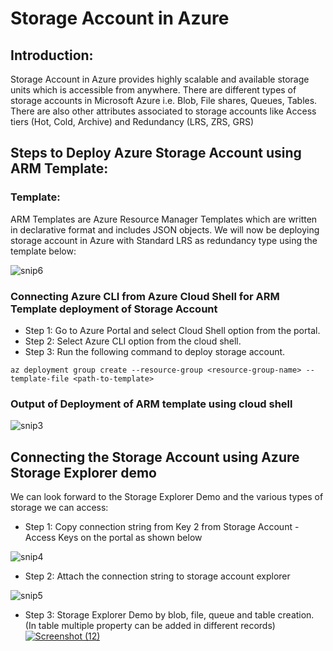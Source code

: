 # Storage Account in Azure

## Introduction: 
Storage Account in Azure provides highly scalable and available storage units which is accessible from anywhere. There are different types of storage accounts in Microsoft Azure i.e. Blob, File shares, Queues, Tables. There are also other attributes associated to storage accounts like Access tiers (Hot, Cold, Archive) and Redundancy (LRS, ZRS, GRS)

## Steps to Deploy Azure Storage Account using ARM Template:

### Template:

ARM Templates are Azure Resource Manager Templates which are written in declarative format and includes JSON objects.
We will now be deploying storage account in Azure with Standard LRS as redundancy type using the template below:

![snip6](https://user-images.githubusercontent.com/24872414/85270654-417d1800-b497-11ea-9271-c46e891a9f2f.PNG)


### Connecting Azure CLI from Azure Cloud Shell for ARM Template deployment of Storage Account

- Step 1: Go to Azure Portal and select Cloud Shell option from the portal.
- Step 2: Select Azure CLI option from the cloud shell.
- Step 3: Run the following command to deploy storage account.

`az deployment group create --resource-group <resource-group-name> --template-file <path-to-template>`

### Output of Deployment of ARM template using cloud shell

![snip3](https://user-images.githubusercontent.com/24872414/85196471-0395bd80-b2f8-11ea-86d9-8ec7caededf9.PNG)

## Connecting the Storage Account using Azure Storage Explorer demo
We can look forward to the Storage Explorer Demo and the various types of storage we can access:

- Step 1: Copy connection string from Key 2 from Storage Account - Access Keys on the portal as shown below

![snip4](https://user-images.githubusercontent.com/24872414/85196573-a9e1c300-b2f8-11ea-9ff4-afb9cd55530b.PNG)
- Step 2: Attach the connection string to storage account explorer

![snip5](https://user-images.githubusercontent.com/24872414/85196660-66d41f80-b2f9-11ea-92f6-5b7d4faa94f0.PNG)
- Step 3: Storage Explorer Demo by blob, file, queue and table creation. (In table multiple property can be added in different records)
[
![Screenshot (12)](https://user-images.githubusercontent.com/24872414/85196669-73587800-b2f9-11ea-98ea-a9e01fa1d6fb.png)
](url)

